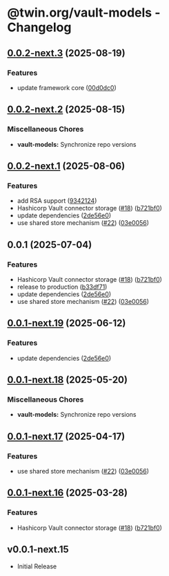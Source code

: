 # @twin.org/vault-models - Changelog

## [0.0.2-next.3](https://github.com/twinfoundation/vault/compare/vault-models-v0.0.2-next.2...vault-models-v0.0.2-next.3) (2025-08-19)


### Features

* update framework core ([00d0dc0](https://github.com/twinfoundation/vault/commit/00d0dc0d9a23fd6cb8a006723cdaeffbf6c93f91))

## [0.0.2-next.2](https://github.com/twinfoundation/vault/compare/vault-models-v0.0.2-next.1...vault-models-v0.0.2-next.2) (2025-08-15)


### Miscellaneous Chores

* **vault-models:** Synchronize repo versions

## [0.0.2-next.1](https://github.com/twinfoundation/vault/compare/vault-models-v0.0.2-next.0...vault-models-v0.0.2-next.1) (2025-08-06)


### Features

* add RSA support ([9342124](https://github.com/twinfoundation/vault/commit/93421240da5fd9fd9354884a104dc417bb2e9106))
* Hashicorp Vault connector storage ([#18](https://github.com/twinfoundation/vault/issues/18)) ([b721bf0](https://github.com/twinfoundation/vault/commit/b721bf0fab63914abc45213fda001de8550521eb))
* update dependencies ([2de56e0](https://github.com/twinfoundation/vault/commit/2de56e06a662bd3eab83ee8e517d5ab327caaa9b))
* use shared store mechanism ([#22](https://github.com/twinfoundation/vault/issues/22)) ([03e0056](https://github.com/twinfoundation/vault/commit/03e0056600390272610f7afc2342163fe7de540d))

## 0.0.1 (2025-07-04)


### Features

* Hashicorp Vault connector storage ([#18](https://github.com/twinfoundation/vault/issues/18)) ([b721bf0](https://github.com/twinfoundation/vault/commit/b721bf0fab63914abc45213fda001de8550521eb))
* release to production ([b33df71](https://github.com/twinfoundation/vault/commit/b33df712566e120ae0c103261ea6a8ad716dde37))
* update dependencies ([2de56e0](https://github.com/twinfoundation/vault/commit/2de56e06a662bd3eab83ee8e517d5ab327caaa9b))
* use shared store mechanism ([#22](https://github.com/twinfoundation/vault/issues/22)) ([03e0056](https://github.com/twinfoundation/vault/commit/03e0056600390272610f7afc2342163fe7de540d))

## [0.0.1-next.19](https://github.com/twinfoundation/vault/compare/vault-models-v0.0.1-next.18...vault-models-v0.0.1-next.19) (2025-06-12)


### Features

* update dependencies ([2de56e0](https://github.com/twinfoundation/vault/commit/2de56e06a662bd3eab83ee8e517d5ab327caaa9b))

## [0.0.1-next.18](https://github.com/twinfoundation/vault/compare/vault-models-v0.0.1-next.17...vault-models-v0.0.1-next.18) (2025-05-20)


### Miscellaneous Chores

* **vault-models:** Synchronize repo versions

## [0.0.1-next.17](https://github.com/twinfoundation/vault/compare/vault-models-v0.0.1-next.16...vault-models-v0.0.1-next.17) (2025-04-17)


### Features

* use shared store mechanism ([#22](https://github.com/twinfoundation/vault/issues/22)) ([03e0056](https://github.com/twinfoundation/vault/commit/03e0056600390272610f7afc2342163fe7de540d))

## [0.0.1-next.16](https://github.com/twinfoundation/vault/compare/vault-models-v0.0.1-next.15...vault-models-v0.0.1-next.16) (2025-03-28)


### Features

* Hashicorp Vault connector storage ([#18](https://github.com/twinfoundation/vault/issues/18)) ([b721bf0](https://github.com/twinfoundation/vault/commit/b721bf0fab63914abc45213fda001de8550521eb))

## v0.0.1-next.15

- Initial Release
